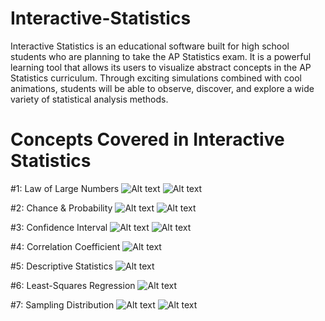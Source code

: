 # Interactive-Statistics
Interactive Statistics is an educational software built for high school students who are planning to take the AP Statistics exam. It is a powerful learning tool that allows its users to visualize abstract concepts in the AP Statistics curriculum. Through exciting simulations combined with cool animations, students will be able to observe, discover, and explore a wide variety of statistical analysis methods.

# Concepts Covered in Interactive Statistics
#1: Law of Large Numbers
![Alt text](/../master/InteractiveStatistics/screenshots/1.JPG)
![Alt text](/../master/InteractiveStatistics/screenshots/2.JPG)

#2: Chance & Probability
![Alt text](/../master/InteractiveStatistics/screenshots/3.JPG)
![Alt text](/../master/InteractiveStatistics/screenshots/4.JPG)

#3: Confidence Interval
![Alt text](/../master/InteractiveStatistics/screenshots/5.JPG)
![Alt text](/../master/InteractiveStatistics/screenshots/6.JPG)

#4: Correlation Coefficient
![Alt text](/../master/InteractiveStatistics/screenshots/7.JPG)

#5: Descriptive Statistics
![Alt text](/../master/InteractiveStatistics/screenshots/8.JPG)

#6: Least-Squares Regression
![Alt text](/../master/InteractiveStatistics/screenshots/9.JPG)

#7: Sampling Distribution
![Alt text](/../master/InteractiveStatistics/screenshots/10.JPG)
![Alt text](/../master/InteractiveStatistics/screenshots/11.JPG)
